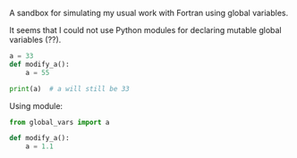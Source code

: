 A sandbox for simulating my usual work with Fortran using global
variables.

It seems that I could not use Python modules for declaring mutable global
variables (??).


```python
a = 33
def modify_a():
    a = 55

print(a)  # a will still be 33
```

Using module:

```python
from global_vars import a

def modify_a():
    a = 1.1
```



